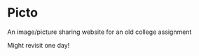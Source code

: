 Picto
=====

An image/picture sharing website for an old college assignment

Might revisit one day!
